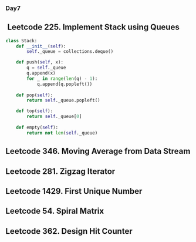 ### Day7

##  Leetcode 225. Implement Stack using Queues
```python
class Stack:
    def __init__(self):
        self._queue = collections.deque()

    def push(self, x):
        q = self._queue
        q.append(x)
        for _ in range(len(q) - 1):
            q.append(q.popleft())
        
    def pop(self):
        return self._queue.popleft()

    def top(self):
        return self._queue[0]
    
    def empty(self):
        return not len(self._queue)
```
## Leetcode 346. Moving Average from Data Stream
## Leetcode 281. Zigzag Iterator
## Leetcode 1429. First Unique Number
## Leetcode 54. Spiral Matrix
## Leetcode 362. Design Hit Counter
